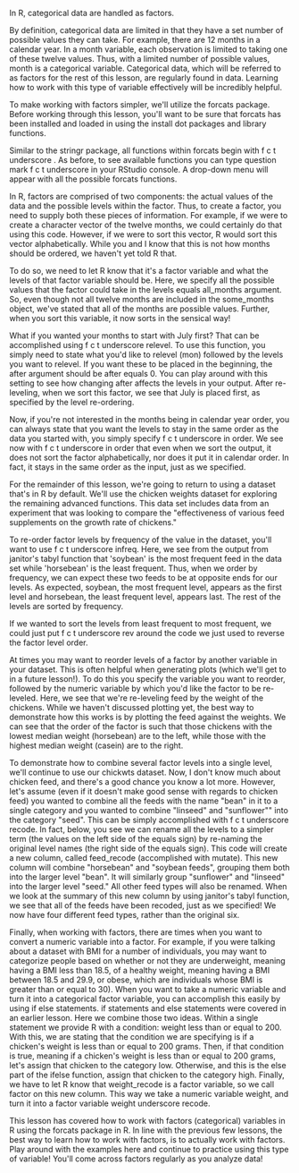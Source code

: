 In R, categorical data are handled as factors. 

By definition, categorical data are limited in that they have a set number of possible values they can take. For example, there are 12 months in a calendar year. In a month variable, each observation is limited to taking one of these twelve values. Thus, with a limited number of possible values, month is a categorical variable. Categorical data, which will be referred to as factors for the rest of this lesson, are regularly found in data. Learning how to work with this type of variable effectively will be incredibly helpful.

To make working with factors simpler, we'll utilize the forcats package. Before working through this lesson, you'll want to be sure that forcats has been installed and loaded in using the install dot packages and library functions.

Similar to the stringr package, all functions within forcats begin with f c t underscore . As before, to see available functions you can type question mark f c t underscore  in your RStudio console. A drop-down menu will appear with all the possible forcats functions. 

In R, factors are comprised of two components: the actual values of the data and the possible levels within the factor. Thus, to create a factor, you need to supply both these pieces of information. For example, if we were to create a character vector of the twelve months, we could certainly do that using this code. However, if we were to sort this vector, R would sort this vector alphabetically. While you and I know that this is not how months should be ordered, we haven't yet told R that. 

To do so, we need to let R know that it's a factor variable and what the levels of that factor variable should be. Here, we specify all the possible values that the factor could take in the levels equals all_months argument. So, even though not all twelve months are included in the some_months object, we've stated that all of the months are possible values. Further, when you sort this variable, it now sorts in the sensical way!

What if you wanted your months to start with July first? That can be accomplished using f c t underscore relevel. To use this function, you simply need to state what you'd like to relevel (mon) followed by the levels you want to relevel. If you want these to be placed in the beginning, the after argument should be after equals 0. You can play around with this setting to see how changing after affects the levels in your output. After re-leveling, when we sort this factor, we see that July is placed first, as specified by the level re-ordering.

Now, if you're not interested in the months being in calendar year order, you can always state that you want the levels to stay in the same order as the data you started with, you simply specify f c t underscore in order. We see now with f c t underscore in order that even when we sort the output, it does not sort the factor alphabetically, nor does it put it in calendar order. In fact, it stays in the same order as the input, just as we specified.

For the remainder of this lesson, we're going to return to using a dataset that's in R by default. We'll use the chicken weights dataset for exploring the remaining advanced functions. This data set includes data from an experiment that was looking to compare the "effectiveness of various feed supplements on the growth rate of chickens."

To re-order factor levels by frequency of the value in the dataset, you'll want to use f c t underscore infreq. Here, we see from the output from janitor's tabyl function that 'soybean' is the most frequent feed in the data set while 'horsebean' is the least frequent. Thus, when we order by frequency, we can expect these two feeds to be at opposite ends for our levels. As expected, soybean, the most frequent level, appears as the first level and horsebean, the least frequent level, appears last. The rest of the levels are sorted by frequency. 

If we wanted to sort the levels from least frequent to most frequent, we could just put f c t underscore rev around the code we just used to reverse the factor level order.

At times you may want to reorder levels of a factor by another variable in your dataset. This is often helpful when generating plots (which we'll get to in a future lesson!). To do this you specify the variable you want to reorder, followed by the numeric variable by which you'd like the factor to be re-leveled. Here, we see that we're re-leveling feed by the weight of the chickens.  While we haven't discussed plotting yet, the best way to demonstrate how this works is by plotting the feed against the weights. We can see that the order of the factor is such that those chickens with the lowest median weight (horsebean) are to the left, while those with the highest median weight (casein) are to the right.

To demonstrate how to combine several factor levels into a single level, we'll continue to use our chickwts dataset. Now, I don't know much about chicken feed, and there's a good chance you know a lot more. However, let's assume (even if it doesn't make good sense with regards to chicken feed) you wanted to combine all the feeds with the name "bean" in it to a single category and you wanted to combine "linseed" and "sunflower"" into the category "seed". This can be simply accomplished with f c t underscore recode. In fact, below, you see we can rename all the levels to a simpler term (the values on the left side of the equals sign) by re-naming the original level names (the right side of the equals sign). This code will create a new column, called feed_recode (accomplished with mutate). This new column will combine "horsebean" and "soybean feeds", grouping them both into the larger level "bean". It will similarly group "sunflower" and "linseed" into the larger level "seed." All other feed types will also be renamed. When we look at the summary of this new column by using janitor's tabyl function, we see that all of the feeds have been recoded, just as we specified! We now have four different feed types, rather than the original six.

Finally, when working with factors, there are times when you want to convert a numeric variable into a factor. For example, if you were talking about a dataset with BMI for a number of individuals, you may want to categorize people based on whether or not they are underweight, meaning having a BMI less than 18.5, of a healthy weight, meaning having a BMI between 18.5 and 29.9, or obese, which are individuals whose BMI is greater than or equal to 30). When you want to take a numeric variable and turn it into a categorical factor variable, you can accomplish this easily by using if else statements. if statements and else statements were covered in an earlier lesson. Here we combine those two ideas. Within a single statement we provide R with a condition: weight less than or equal to 200. With this, we are stating that the condition we are specifying is if a chicken's weight is less than or equal to 200 grams. Then, if that condition is true, meaning if a chicken's weight is less than or equal to 200 grams, let's assign that chicken to the category low. Otherwise, and this is the else part of the ifelse function, assign that chicken to the category high. Finally, we have to let R know that weight_recode is a factor variable, so we call factor on this new column. This way we take a numeric variable weight, and turn it into a factor variable weight underscore recode. 

This lesson has covered how to work with factors (categorical) variables in R using the forcats package in R. In line with the previous few lessons, the best way to learn how to work with factors, is to actually work with factors. Play around with the examples here and continue to practice using this type of variable! You'll come across factors regularly as you analyze data!